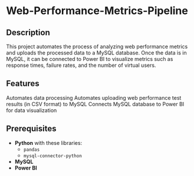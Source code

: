 # Web-Performance-Metrics-Pipeline

## Description
This project automates the process of analyzing web performance metrics and uploads the processed data to a MySQL database. Once the data is in MySQL, it can be connected to Power BI to visualize metrics such as response times, failure rates, and the number of virtual users.
## Features
Automates data processing
Automates uploading web performance test results (in CSV format) to MySQL
Connects MySQL database to Power BI for data visualization
## Prerequisites
- **Python** with these libraries:
  - `pandas`
  - `mysql-connector-python`
- **MySQL**
- **Power BI**
